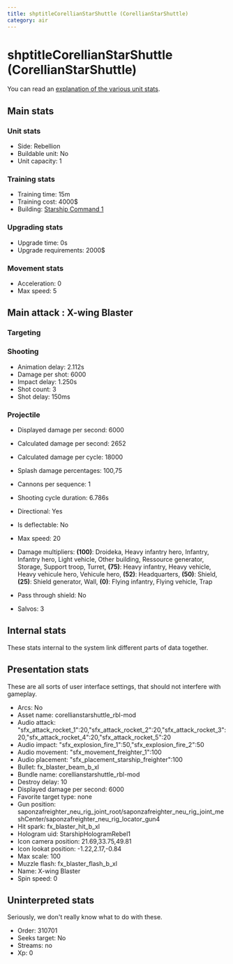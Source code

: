 ```yaml
---
title: shptitleCorellianStarShuttle (CorellianStarShuttle)
category: air
---
```


# shptitleCorellianStarShuttle (CorellianStarShuttle)

You can read an [explanation  of the various unit stats](unitexplained.md).

## Main stats

### Unit stats

  * Side: Rebellion
  * Buildable unit: No
  * Unit capacity: 1

### Training stats

  * Training time: 15m
  * Training cost: 4000$
  * Building: [Starship Command 1](rebelFleetCommand.html)

### Upgrading stats

  * Upgrade time: 0s
  * Upgrade requirements: 2000$

### Movement stats

  * Acceleration: 0
  * Max speed: 5

## Main attack : X-wing Blaster

### Targeting


### Shooting

  * Animation delay: 2.112s
  * Damage per shot: 6000
  * Impact delay: 1.250s
  * Shot count: 3
  * Shot delay: 150ms

### Projectile

  * Displayed damage per second: 6000
  * Calculated damage per second: 2652
  * Calculated damage per cycle: 18000
  * Splash damage percentages: 100,75

  * Cannons per sequence: 1
  * Shooting cycle duration: 6.786s
  * Directional: Yes
  * Is deflectable: No
  * Max speed: 20
  * Damage multipliers: **(100)**: Droideka, Heavy infantry hero, Infantry, Infantry hero, Light vehicle, Other building, Ressource generator, Storage, Support troop, Turret, **(75)**: Heavy infantry, Heavy vehicle, Heavy vehicule hero, Vehicule hero, **(52)**: Headquarters, **(50)**: Shield, **(25)**: Shield generator, Wall, **(0)**: Flying infantry, Flying vehicle, Trap
  * Pass through shield: No
  * Salvos: 3

## Internal stats

These stats internal to the system link different parts of data together.


## Presentation stats

These are all sorts of user interface settings, that should not interfere with gameplay.

  * Arcs: No
  * Asset name: corellianstarshuttle_rbl-mod
  * Audio attack: "sfx_attack_rocket_1":20,"sfx_attack_rocket_2":20,"sfx_attack_rocket_3":20,"sfx_attack_rocket_4":20,"sfx_attack_rocket_5":20
  * Audio impact: "sfx_explosion_fire_1":50,"sfx_explosion_fire_2":50
  * Audio movement: "sfx_movement_freighter_1":100
  * Audio placement: "sfx_placement_starship_freighter":100
  * Bullet: fx_blaster_beam_b_xl
  * Bundle name: corellianstarshuttle_rbl-mod
  * Destroy delay: 10
  * Displayed damage per second: 6000
  * Favorite target type: none
  * Gun position: saponzafreighter_neu_rig_joint_root/saponzafreighter_neu_rig_joint_meshCenter/saponzafreighter_neu_rig_locator_gun4
  * Hit spark: fx_blaster_hit_b_xl
  * Hologram uid: StarshipHologramRebel1
  * Icon camera position: 21.69,33.75,49.81
  * Icon lookat position: -1.22,2.17,-0.84
  * Max scale: 100
  * Muzzle flash: fx_blaster_flash_b_xl
  * Name: X-wing Blaster
  * Spin speed: 0

## Uninterpreted stats

Seriously, we don't really know what to do with these.

  * Order: 310701
  * Seeks target: No
  * Streams: no
  * Xp: 0

